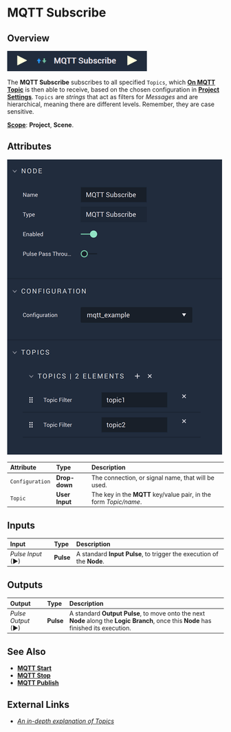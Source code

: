 # MQTT Subscribe

## Overview

![The MQTT Subscribe Node.](../../../.gitbook/assets/mqttsubscribeupdatedimage.png)

The **MQTT Subscribe** subscribes to all specified `Topics`, which [**On MQTT Topic**](events/onmqtttopic.md) is then able to receive, based on the chosen configuration in [**Project Settings**](../../../modules/project-settings/mqtt.md). `Topics` are *strings* that act as filters for *Messages* and are hierarchical, meaning there are different levels. Remember, they are case sensitive.

[**Scope**](../overview.md#scopes): **Project**, **Scene**.

## Attributes

![The MQTT Subscribe Node Attributes.](../../../.gitbook/assets/mqttsubscribeattributes2.png)

| Attribute | Type | Description |
| :--- | :--- | :--- |
| `Configuration` | **Drop-down** | The connection, or signal name, that will be used. |
| `Topic` | **User Input** | The key in the **MQTT** key/value pair, in the form _Topic/name_. |

## Inputs

| Input | Type | Description |
| :--- | :--- | :--- |
| _Pulse Input_ \(►\) | **Pulse** | A standard **Input Pulse**, to trigger the execution of the **Node**. |

## Outputs

| Output | Type | Description |
| :--- | :--- | :--- |
| _Pulse Output_ \(►\) | **Pulse** | A standard **Output Pulse**, to move onto the next **Node** along the **Logic Branch**, once this **Node** has finished its execution. |

## See Also

* [**MQTT Start**](mqttstart.md)
* [**MQTT Stop**](mqttstop.md)
* [**MQTT Publish**](mqttpublish.md)

## External Links

* [_An in-depth explanation of Topics_](http://www.steves-internet-guide.com/understanding-mqtt-topics/#:~:text=%20Understanding%20MQTT%20Topics%20%201%20The%20%24SYS,publish%20to%20an%20individual%20topic.%20That...%20More%20)

